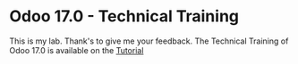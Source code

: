 # Odoo 17.0 - Technical Training

This is my lab. Thank's to give me your feedback.
The Technical Training of Odoo 17.0 is available on the
[Tutorial](https://www.odoo.com/documentation/master/developer/howtos/rdtraining.html)
